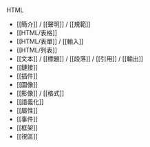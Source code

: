 HTML
- [[簡介]] / [[聲明]] / [[規範]]
- [[HTML/表格]]
- [[HTML/表單]] / [[輸入]]
- [[HTML/列表]]
- [[文本]] / [[標題]] / [[段落]] / [[引用]] / [[輸出]]
- [[鏈接]]
- [[插件]]
- [[圖像]]
- [[影像]] / [[格式]]
- [[語義化]]
- [[屬性]]
- [[事件]]
- [[框架]]
- [[視區]]